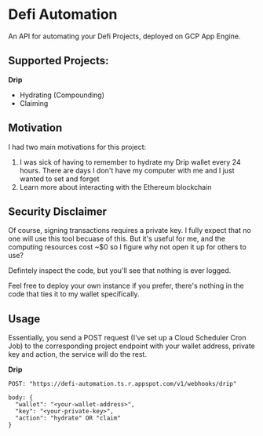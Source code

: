 # Defi Automation
An API for automating your Defi Projects, deployed on GCP App Engine.

## Supported Projects:

**Drip**
- Hydrating (Compounding)
- Claiming

## Motivation
I had two main motivations for this project:

1) I was sick of having to remember to hydrate my Drip wallet every 24 hours. There are days I don't have my computer with me and I just wanted to set and forget
2) Learn more about interacting with the Ethereum blockchain

## Security Disclaimer
Of course, signing transactions requires a private key. I fully expect that no one will use this tool becuase of this. But it's useful for me, and the computing resources cost ~$0 so I figure why not open it up for others to use?

Defintely inspect the code, but you'll see that nothing is ever logged.

Feel free to deploy your own instance if you prefer, there's nothing in the code that ties it to my wallet specifically.

## Usage
Essentially, you send a POST request (I've set up a Cloud Scheduler Cron Job) to the corresponding project endpoint with your wallet address, private key and action, the service will do the rest.

**Drip**
```
POST: "https://defi-automation.ts.r.appspot.com/v1/webhooks/drip"

body: {
  "wallet": "<your-wallet-address>",
  "key": "<your-private-key>",
  "action": "hydrate" OR "claim"
}
```

